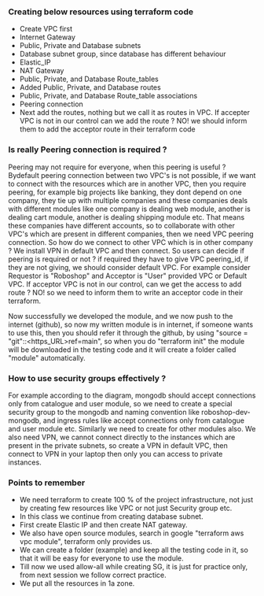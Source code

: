 ### Creating below resources using terraform code
- Create VPC first 
- Internet Gateway
- Public, Private and Database subnets
- Database subnet group, since database has different behaviour
- Elastic_IP
- NAT Gateway
- Public, Private, and Database Route_tables
- Added Public, Private, and Database routes
- Public, Private, and Database Route_table associations
- Peering connection
- Next add the routes, nothing but we call it as routes in VPC. If accepter VPC is not in our control can we
  add the route ? NO! we should inform them to add the acceptor route in their terraform code

### Is really Peering connection is required ?
Peering may not require for everyone, when this peering is useful ? Bydefault peering connection between two VPC's is not possible, if we want to connect with the resources which are in another VPC, then you require peering, for example big projects like banking, they dont depend on one company, they tie up with multiple companies and these companies deals with different modules like one company is dealing web module, another is dealing cart module, another is dealing shipping module etc. That means these companies have different accounts, so to collaborate with other VPC's which are present in different companies, then we need VPC peering connection. So how do we connect to other VPC which is in other company ? We install VPN in default VPC and then connect. So users can decide if peering is required or not ? if required they have to give VPC peering_id, if they are not giving, we should consider default VPC. For example consider Requestor is "Roboshop" and Acceptor is "User" provided VPC or Default VPC. If acceptor VPC is not in our control, can we get the access to add route ? NO! so we need to inform them to write an acceptor code in their terraform.

Now successfully we developed the module, and we now push to the internet (github), so now my written module is in internet, if someone wants to use this, then you should refer it through the github, by using "source = "git"::<https_URL>ref=main", so when you do "terraform init" the module will be downloaded in the testing code and it will create a folder called "module" automatically.

### How to use security groups effectively ?
For example according to the diagram, mongodb should accept connections only from catalogue and user module, so we need to create a special security group to the mongodb and naming convention like roboshop-dev-mongodb, and ingress rules like accept connections only from catalogue and user module etc. Similarly we need to create for other modules also. We also need VPN, we cannot connect directly to the instances which are present in the private subnets, so create a VPN in default VPC, then connect to VPN in your laptop then only you can access to private instances.

### Points to remember
- We need terraform to create 100 % of the project infrastructure, not just by creating few resources like VPC
  or not just Security group etc.
- In this class we continue from creating database subnet.
- First create Elastic IP and then create NAT gateway.
- We also have open source modules, search in google "terraform aws vpc module", terraform only provides us.
- We can create a folder (example) and keep all the testing code in it, so that it will be easy for everyone
  to use the module.
- Till now we used allow-all while creating SG, it is just for practice only, from next session we follow
  correct practice.
- We put all the resources in 1a zone.
